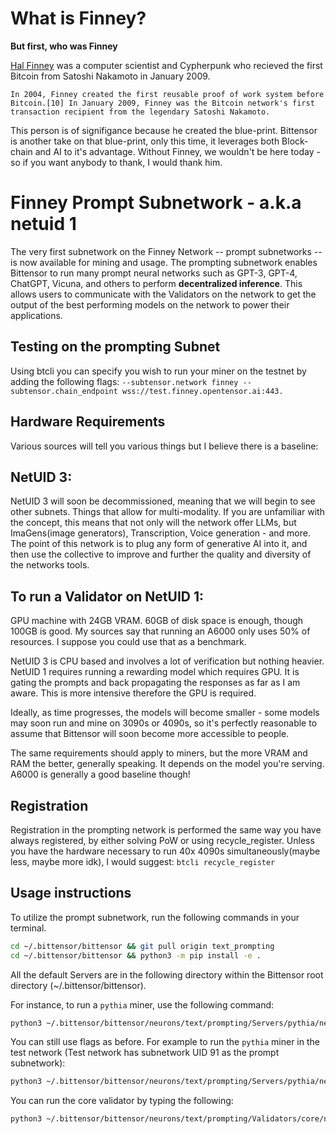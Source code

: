 # What is Finney?

**But first, who was Finney**

[Hal Finney](https://en.wikipedia.org/wiki/Hal_Finney_(computer_scientist)) was a computer scientist and Cypherpunk who recieved the first Bitcoin from Satoshi Nakamoto in January 2009.

```In 2004, Finney created the first reusable proof of work system before Bitcoin.[10] In January 2009, Finney was the Bitcoin network's first transaction recipient from the legendary Satoshi Nakamoto.```

This person is of signifigance because he created the blue-print. Bittensor is another take on that blue-print, only this time, it leverages both Block-chain and AI to it's advantage.
Without Finney, we wouldn't be here today - so if you want anybody to thank, I would thank him.

# Finney Prompt Subnetwork - a.k.a netuid 1

The very first subnetwork on the Finney Network -- prompt subnetworks -- is now available for mining and usage. The prompting subnetwork enables Bittensor to run many prompt neural networks such as GPT-3, GPT-4, ChatGPT, Vicuna, and others to perform **decentralized inference**. This allows users to communicate with the Validators on the network to get the output of the best performing models on the network to power their applications. 

## Testing on the prompting Subnet

Using btcli you can specify you wish to run your miner on the testnet by adding the following flags: 
```--subtensor.network finney --subtensor.chain_endpoint wss://test.finney.opentensor.ai:443.```

## Hardware Requirements

Various sources will tell you various things but I believe there is a baseline: 
## NetUID 3: 
NetUID 3 will soon be decommissioned, meaning that we will begin to see other subnets. Things that allow for multi-modality. If you are unfamiliar with the concept, this means that not only will the network offer LLMs, but ImaGens(image generators), Transcription, Voice generation - and more. The point of this network is to plug any form of generative AI into it, and then use the collective to improve and further the quality and diversity of the networks tools.

## To run a Validator on NetUID 1:

GPU machine with 24GB VRAM.
60GB of disk space is enough, though 100GB is good. 
My sources say that running an A6000 only uses 50% of resources. I suppose you could use that as a benchmark. 

NetUID 3 is CPU based and involves a lot of verification but nothing heavier. 
NetUID 1 requires running a rewarding model which requires GPU. It is gating the prompts and back propagating the responses as far as I am aware. This is more intensive therefore the GPU is required. 

Ideally, as time progresses, the models will become smaller - some models may soon run and mine on 3090s or 4090s, so it's perfectly reasonable to assume that Bittensor will soon become more accessible to people. 

The same requirements should apply to miners, but the more VRAM and RAM the better, generally speaking. It depends on the model you're serving. A6000 is generally a good baseline though! 

## Registration

Registration in the prompting network is performed the same way you have always registered, by either solving PoW or using recycle_register. Unless you have the hardware necessary to run 40x 4090s simultaneously(maybe less, maybe more idk), I would suggest:
```btcli recycle_register```

## Usage instructions
To utilize the prompt subnetwork, run the following commands in your terminal.

```bash
cd ~/.bittensor/bittensor && git pull origin text_prompting
cd ~/.bittensor/bittensor && python3 -m pip install -e .
```

All the default Servers are in the following directory within the Bittensor root directory (~/.bittensor/bittensor).

For instance, to run a `pythia` miner, use the following command:

```bash
python3 ~/.bittensor/bittensor/neurons/text/prompting/Servers/pythia/neuron.py 
```

You can still use flags as before. For example to run the `pythia` miner in the test network (Test network has subnetwork UID 91 as the prompt subnetwork):

```bash
python3 ~/.bittensor/bittensor/neurons/text/prompting/Servers/pythia/neuron.py --wallet.name prompt_Servers --wallet.hotkey prompt_miner1 --subtensor.network finney --subtensor.chain_endpoint wss://test.finney.opentensor.ai:443 --netuid 1

```

You can run the core validator by typing the following:

```bash
python3 ~/.bittensor/bittensor/neurons/text/prompting/Validators/core/neuron.py
```

